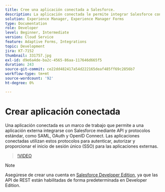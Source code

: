 ```yaml
---
title: Cree una aplicación conectada a Salesforce.
description: La aplicación conectada le permite integrar Salesforce con aplicaciones de terceros, como AEM Forms, con Salesforce.
solution: Experience Manager, Experience Manager Forms
type: Documentation
role: Developer
level: Beginner, Intermediate
version: Cloud Service
feature: Adaptive Forms, Integrations
topic: Development
jira: KT-7152
thumbnail: 331757.jpg
exl-id: d9e6a4de-ba2c-4565-86aa-117646d665f5
duration: 243
source-git-commit: ce22dd482417a54d222165deaf485ff69c2856b7
workflow-type: tm+mt
source-wordcount: '92'
ht-degree: 0%

---
```


# Crear aplicación conectada

Una aplicación conectada es un marco de trabajo que permite a una aplicación externa integrarse con Salesforce mediante API y protocolos estándar, como SAML, OAuth y OpenID Connect. Las aplicaciones conectadas utilizan estos protocolos para autenticar, autorizar y proporcionar el inicio de sesión único (SSO) para las aplicaciones externas.
<!--- 331757 was the old video -->

>[!VIDEO](https://video.tv.adobe.com/v/3447257?quality=12&learn=on)

>[!NOTE]
>Asegúrese de crear una cuenta en [Salesforce Developer Edition](https://developer.salesforce.com/signup), ya que las API de REST están habilitadas de forma predeterminada en Developer Edition.
